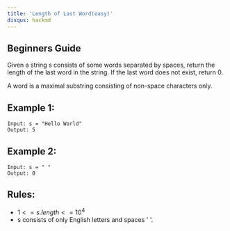 ```yaml
---
title: 'Length of Last Word(easy)'
disqus: hackmd
---
```


## Beginners Guide

Given a string s consists of some words separated by spaces, return the length of the last word in the string. If the last word does not exist, return 0.

A word is a maximal substring consisting of non-space characters only.


Example 1:
---
```go=
Input: s = "Hello World"
Output: 5
```

Example 2:
---
```go=
Input: s = " "
Output: 0
```

Rules:
---
* $1 <= s.length <= 10^4$
* s consists of only English letters and spaces ' '.